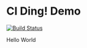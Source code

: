 # CI Ding! Demo

[![Build Status](https://travis-ci.org/fbrnc/dingdemo.svg)](https://travis-ci.org/fbrnc/dingdemo)

Hello World
